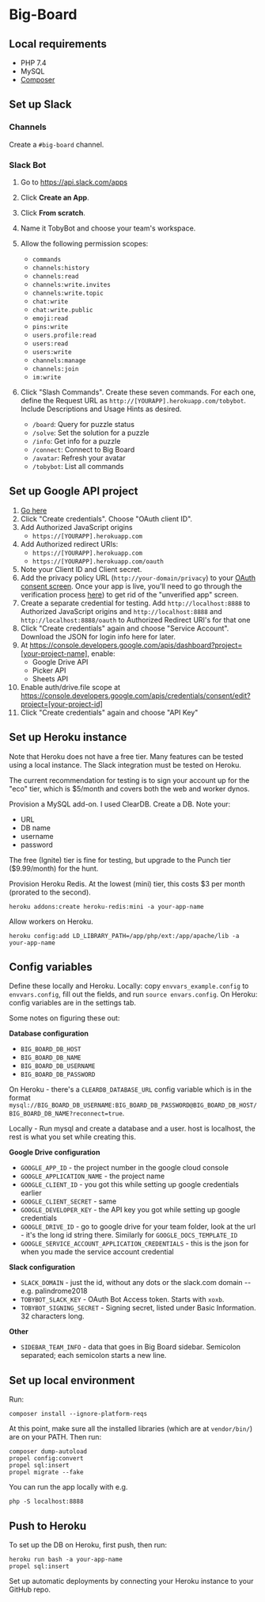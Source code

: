 # Big-Board

## Local requirements

- PHP 7.4
- MySQL
- [Composer](https://getcomposer.org/)

## Set up Slack

### Channels

Create a `#big-board` channel.

### Slack Bot

1. Go to https://api.slack.com/apps
1. Click **Create an App**.
1. Click **From scratch**.
1. Name it TobyBot and choose your team's workspace.
1. Allow the following permission scopes:
    - `commands`
    - `channels:history`
    - `channels:read`
    - `channels:write.invites`
    - `channels:write.topic`
    - `chat:write`
    - `chat:write.public`
    - `emoji:read`
    - `pins:write`
    - `users.profile:read`
    - `users:read`
    - `users:write`
    - `channels:manage`
    - `channels:join`
    - `im:write`

1. Click "Slash Commands". Create these seven commands. For each one, define the Request URL as `http://[YOURAPP].herokuapp.com/tobybot`. Include Descriptions and Usage Hints as desired.
    - `/board`: Query for puzzle status
    - `/solve`: Set the solution for a puzzle
    - `/info`: Get info for a puzzle
    - `/connect`: Connect to Big Board
    - `/avatar`: Refresh your avatar
    - `/tobybot`: List all commands

## Set up Google API project

1. [Go here](https://console.developers.google.com/apis/credentials)
2. Click "Create credentials". Choose "OAuth client ID".
3. Add Authorized JavaScript origins
    - `https://[YOURAPP].herokuapp.com`
4. Add Authorized redirect URIs:
    - `https://[YOURAPP].herokuapp.com`
    - `https://[YOURAPP].herokuapp.com/oauth`
5. Note your Client ID and Client secret.
6. Add the privacy policy URL (`http://your-domain/privacy`) to your [OAuth consent screen](https://console.cloud.google.com/apis/credentials).  Once your app is live, you'll need to go through the verification process [here](https://support.google.com/cloud/answer/7454865)) to get rid of the "unverified app" screen.
7. Create a separate credential for testing.  Add `http://localhost:8888` to Authorized JavaScript origins and `http://localhost:8888` and `http://localhost:8888/oauth` to Authorized Redirect URI's for that one
8. Click "Create credentials" again and choose "Service Account".  Download the JSON for login info here for later.
9. At https://console.developers.google.com/apis/dashboard?project=[your-project-name], enable:
    - Google Drive API
    - Picker API
    - Sheets API
10. Enable auth/drive.file scope at https://console.developers.google.com/apis/credentials/consent/edit?project=[your-project-id]
11. Click "Create credentials" again and choose "API Key"

## Set up Heroku instance

Note that Heroku does not have a free tier. Many features can be tested using a local instance. The Slack integration must be tested on Heroku.

The current recommendation for testing is to sign your account up for the "eco" tier, which is $5/month and covers both the web and worker dynos.

Provision a MySQL add-on. I used ClearDB. Create a DB. Note your:

- URL
- DB name
- username
- password

The free (Ignite) tier is fine for testing, but upgrade to the Punch tier ($9.99/month) for the hunt.

Provision Heroku Redis. At the lowest (mini) tier, this costs $3 per month (prorated to the second).

`heroku addons:create heroku-redis:mini -a your-app-name`

Allow workers on Heroku.

`heroku config:add LD_LIBRARY_PATH=/app/php/ext:/app/apache/lib -a your-app-name`

## Config variables

Define these locally and Heroku.  Locally: copy `envvars_example.config` to `envvars.config`, fill out the fields, and run `source envars.config`.  On Heroku: config variables are in the settings tab.

Some notes on figuring these out:

**Database configuration**

- `BIG_BOARD_DB_HOST`
- `BIG_BOARD_DB_NAME`
- `BIG_BOARD_DB_USERNAME`
- `BIG_BOARD_DB_PASSWORD`

On Heroku - there's a `CLEARDB_DATABASE_URL` config variable which is in the format `mysql://BIG_BOARD_DB_USERNAME:BIG_BOARD_DB_PASSWORD@BIG_BOARD_DB_HOST/BIG_BOARD_DB_NAME?reconnect=true`.

Locally - Run mysql and create a database and a user.  host is localhost, the rest is what you set while creating this.

**Google Drive configuration**

- `GOOGLE_APP_ID` - the project number in the google cloud console
- `GOOGLE_APPLICATION_NAME` - the project name
- `GOOGLE_CLIENT_ID` - you got this while setting up google credentials earlier
- `GOOGLE_CLIENT_SECRET` - same
- `GOOGLE_DEVELOPER_KEY` - the API key you got while setting up google credentials
- `GOOGLE_DRIVE_ID` - go to google drive for your team folder, look at the url - it's the long id string there.  Similarly for `GOOGLE_DOCS_TEMPLATE_ID`
- `GOOGLE_SERVICE_ACCOUNT_APPLICATION_CREDENTIALS` - this is the json for when you made the service account credential

**Slack configuration**

- `SLACK_DOMAIN` - just the id, without any dots or the slack.com domain -- e.g. palindrome2018
- `TOBYBOT_SLACK_KEY` - OAuth Bot Access token. Starts with `xoxb`.
- `TOBYBOT_SIGNING_SECRET` - Signing secret, listed under Basic Information. 32 characters long.

**Other**

- `SIDEBAR_TEAM_INFO` - data that goes in Big Board sidebar.  Semicolon separated;  each semicolon starts a new line.

## Set up local environment

Run:

```
composer install --ignore-platform-reqs
```

At this point, make sure all the installed libraries (which are at `vendor/bin/`) are on your PATH. Then run:

```
composer dump-autoload
propel config:convert
propel sql:insert
propel migrate --fake
```

You can run the app locally with e.g.

```
php -S localhost:8888
```

## Push to Heroku

To set up the DB on Heroku, first push, then run:

```
heroku run bash -a your-app-name
propel sql:insert
```

Set up automatic deployments by connecting your Heroku instance to your GitHub repo.

